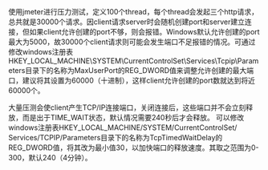 <!---
markmeta_author: wongoo
markmeta_date: 2015-03-12 15:20:44+00:00
slug: windows-config-for-pressure
markmeta_title: 用Windows作为压力测试客户端需注意的环境设定
wordpress_id: 830
markmeta_categories: Experience
markmeta_tags: jmeter,performance-test
-->

使用jmeter进行压力测试，定义100个thread，每个thread会发起三个http请求，总共就是30000个请求。因client请求server时会随机创建port和server建立连接，但如果client允许创建的port不够，则会报错。Windows默认允许创建的port最大为5000，故30000个client请求则可能会发生端口不足报错的情况。可通过修改windows注册表HKEY_LOCAL_MACHINE\SYSTEM\CurrentControlSet\Services\Tcpip\Parameters目录下的名称为MaxUserPort的REG_DWORD值来调整允许创建的最大端口，建议将其设置为60000（十进制），这样client允许创建的port数就达到将近60000个。

大量压测会使client产生TCP/IP连接端口，关闭连接后，这些端口并不会立刻释放，而是出于TIME_WAIT状态，默认情况需要240秒后才会释放。
可以修改windows注册表HKEY_LOCAL_MACHINE/SYSTEM/CurrentControlSet/ Services/TCPIP/Parameters目录下的名称为TcpTimedWaitDelay的REG_DWORD值，将其改为最小值30，以加快端口的释放速度。其取之范围为0-300，默认240（4分钟）。

